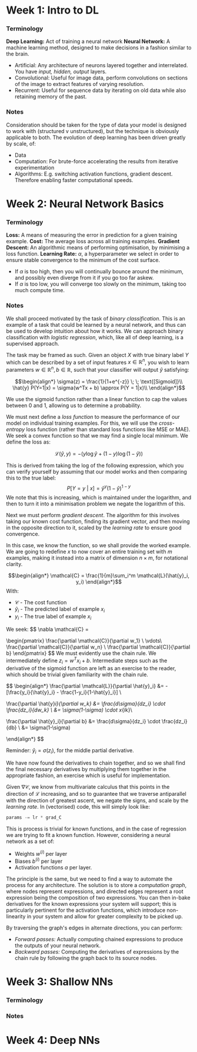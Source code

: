 
# Week 1: Intro to DL

### Terminology

**Deep Learning:** Act of training a neural network
**Neural Network:** A machine learning method, designed to make decisions in a fashion similar to the brain.
- Artificial: Any architecture of neurons layered together and interrelated. You have _input, hidden, output_ layers. 
- Convolutional: Useful for image data, perform convolutions on sections of the image to extract features of varying resolution. 
- Recurrent: Useful for sequence data by iterating on old data while also retaining memory of the past. 

### Notes

Consideration should be taken for the type of data your model is designed to work with (structured v unstructured), but the technique is obviously applicable to both. The evolution of deep learning has been driven greatly by scale, of:
- Data
- Computation: For brute-force accelerating the results from iterative experimentation
- Algorithms: E.g. switching activation functions, gradient descent. Therefore enabling faster computational speeds. 

# Week 2: Neural Network Basics

### Terminology

**Loss:** A means of measuring the error in prediction for a given training example.
**Cost:** The average loss across all training examples.
**Gradient Descent:** An algorithmic means of performing optimisation, by minimising a loss function. 
**Learning Rate:** $\alpha$, a hyperparameter we select in order to ensure stable convergence to the minimum of the cost surface. 
- If $\alpha$ is too high, then you will continually bounce around the minimum, and possibly even diverge from it if you go too far askew. 
- If $\alpha$ is too low, you will converge too slowly on the minimum, taking too much compute time. 

### Notes

We shall proceed motivated by the task of _binary classification_. This is an example of a task that could be learned by a neural network, and thus can be used to develop intuition about how it works. We can approach binary classification with _logistic regression_, which, like all of deep learning, is a supervised approach. 

The task may be framed as such. Given an object $X$ with true binary label $Y$ which can be described by a set of input features $x \in \mathbb{R}^n$, you wish to learn parameters $w \in \mathbb{R}^n, b \in \mathbb{R}$, such that your classifier will output $\hat{y}$ satisfying: 

$$\begin{align*} 
\sigma(z) = \frac{1}{1+e^{-z}} \; \; \text{[Sigmoid]}\\
\hat{y} P(Y=1|x) = \sigma(w^Tx + b) \approx P(Y = 1|x)\\
\end{align*}$$

We use the sigmoid function rather than a linear function to cap the values between 0 and 1, allowing us to determine a probability. 

We must next define a _loss function_ to measure the performance of our model on individual training examples. For this, we will use the _cross-entropy_ loss function (rather than standard loss functions like MSE or MAE). We seek a convex function so that we may find a single local minimum. We define the loss as:

$$\mathcal{L}(\hat{y}, y) = -(y\log\hat{y} + (1-y)\log(1-\hat{y}))$$

This is derived from taking the log of the following expression, which you can verify yourself by assuming that our model works and then comparing this to the true label:
$$P[Y=y \ | \ x] = \hat{y}^y(1-\hat{y})^{1-y}$$
We note that this is increasing, which is maintained under the logarithm, and then to turn it into a minimisation problem we negate the logarithm of this.  

Next we must perform _gradient descent_. The algorithm for this involves taking our known cost function, finding its gradient vector, and then moving in the opposite direction to it, scaled by the _learning rate_ to ensure good convergence. 

In this case, we know the function, so we shall provide the worked example.
We are going to redefine $x$ to now cover an entire training set with $m$ examples, making it instead into a matrix of dimension $n \times m$, for notational clarity. 

$$\begin{align*}
\mathcal{C} = \frac{1}{m}\sum_i^m \mathcal{L}(\hat{y}_i, y_i)
\end{align*}$$
With:
- $\mathcal{C}$ - The cost function
- $\hat{y}_i$ - The predicted label of example $x_i$
- $y_i$ - The true label of example $x_i$ 

We seek:
$$
\nabla \mathcal{C} = 

\begin{pmatrix}
\frac{\partial \mathcal{C}}{\partial w_1} \\ 
\vdots\\ 
\frac{\partial \mathcal{C}}{\partial w_n} \\
\frac{\partial \mathcal{C}}{\partial b}
\end{pmatrix}
$$
We must evidently use the chain rule. We intermediately define $z_i = w^Tx_i + b$. 
Intermediate steps such as the derivative of the sigmoid function are left as an exercise to the reader, which should be trivial given familiarity with the chain rule. 

$$
\begin{align*}
\frac{\partial \mathcal{L}}{\partial \hat{y}_i} &= -[\frac{y_i}{\hat{y}_i} - \frac{1-y_i}{1-\hat{y}_i}] \\

\frac{\partial \hat{y}_i}{\partial w_k} &= \frac{d\sigma}{dz_i} \cdot \frac{dz_i}{dw_k} \\
&= \sigma(1-\sigma) \cdot x_{ik}\\

\frac{\partial \hat{y}_i}{\partial b} &= \frac{d\sigma}{dz_i} \cdot \frac{dz_i}{db} \\
&= \sigma(1-\sigma)

\end{align*}
$$

Reminder: $\hat{y}_i = \sigma(z_i)$, for the middle partial derivative. 

We have now found the derivatives to chain together, and so we shall find the final necessary derivatives by multiplying them together in the appropriate fashion, an exercise which is useful for implementation.

Given $\nabla \mathcal{C}$, we know from multivariate calculus that this points in the direction of $\mathcal{L}$ increasing, and so to guarantee that we traverse antiparallel with the direction of greatest ascent, we negate the signs, and scale by the _learning rate_. In (vectorised) code, this will simply look like:

```Python
params -= lr * grad_C
```


This is process is trivial for known functions, and in the case of regression we are trying to fit a known function. However, considering a neural network as a set of:
- Weights $w^{(i)}$ per layer
- Biases $b^{(i)}$ per layer 
- Activation functions $a$ per layer. 

The principle is the same, but we need to find a way to automate the process for any architecture. The solution is to store a _computation graph_, where nodes represent expressions, and directed edges represent a root expression being the composition of two expressions. You can then in-bake derivatives for the known expressions your system will support; this is particularly pertinent for the activation functions, which introduce non-linearity in your system and allow for greater complexity to be picked up. 

By traversing the graph's edges in alternate directions, you can perform:
- _Forward passes:_ Actually computing chained expressions to produce the outputs of your neural network.
- _Backward passes:_ Computing the derivatives of expressions by the chain rule by following the graph back to its source nodes. 

# Week 3: Shallow NNs

### Terminology

### Notes



# Week 4:  Deep NNs
